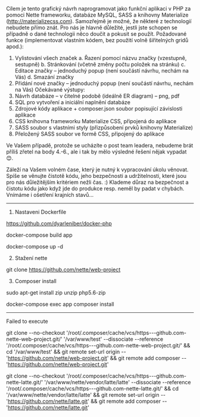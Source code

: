 Cílem je tento grafický návrh naprogramovat jako funkční aplikaci v PHP za pomoci Nette frameworku, databáze MySQL, SASS a knihovny Materialize (http://materializecss.com).
Samozřejmě je možné, že některé z technologií nebudete přímo znát. Pro nás je hlavně důležité, jestli jste schopen se případně o dané technologii něco doučit a pokusit se použít.
Požadované funkce (implementovat vlastním kódem, bez použití volně šiřitelných gridů apod.):

1. Vylistování všech značek
   a. Řazení pomocí názvu značky (vzestupně, sestupně)
   b. Stránkování (včetně změny počtu položek na stránku)
   c. Editace značky – jednoduchý popup (není součástí návrhu, nechám na Vás)
   d. Smazání značky
2. Přidání nové značky – jednoduchý popup (není součástí návrhu, nechám na Vás)
   Očekávané výstupy:
1. Návrh databáze – v čitelné podobě (ideálně ER diagram) – png, pdf
2. SQL pro vytvoření a iniciální naplnění databáze
3. Zdrojové kódy aplikace + composer.json soubor popisující závislosti aplikace
4. CSS knihovna frameworku Materialize CSS, připojená do aplikace
5. SASS soubor s vlastními styly (přizpůsobení prvků knihovny Materialize)
6. Přeložený SASS soubor ve formě CSS, připojený do aplikace
   
Ve Vašem případě, protože se ucházíte o post team leadera, nebudeme brát příliš zřetel na body 4.-6., ale i tak by mělo výsledné řešení nějak vypadat 😊.

Záleží na Vašem volném čase, který je nutný k vypracování úkolu věnovat. Spíše se věnujte čistotě kódu, jeho bezpečnosti a udržitelnosti, které jsou pro nás důležitějším kritériem nežli čas. :) Klademe důraz na bezpečnost a čistotu kódu jako když jde do produkce resp. neměl by padat v chybách. Vnímáme i ošetření krajních stavů...


---


1. Nastaveni Dockerfile

https://github.com/dyarleniber/docker-php

docker-compose build app

docker-compose up -d

2. Stažení nette   

git clone https://github.com/nette/web-project

3. Composer install
 
sudo apt-get install zip unzip php5.6-zip

docker-compose exec app composer install

---

Failed to execute 

git clone --no-checkout '/root/.composer/cache/vcs/https---github.com-nette-web-project.git/' '/var/www/test' --dissociate --reference '/root/.composer/cache/vcs/https---github.com-nette-web-project.git/' && cd '/var/www/test' && git remote set-url origin -- 'https://github.com/nette/web-project.git' && git remote add composer -- 'https://github.com/nette/web-project.git'


git clone --no-checkout '/root/.composer/cache/vcs/https---github.com-nette-latte.git/' '/var/www/nette/vendor/latte/latte' --dissociate --reference '/root/.composer/cache/vcs/https---github.com-nette-latte.git/' && cd '/var/www/nette/vendor/latte/latte' && git remote set-url origin -- 'https://github.com/nette/latte.git' && git remote add composer -- 'https://github.com/nette/latte.git'